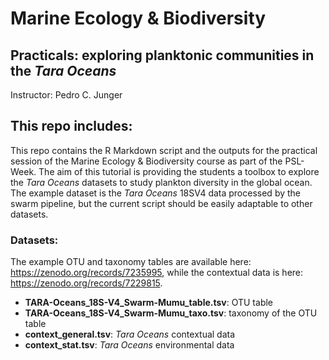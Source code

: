 # Marine Ecology & Biodiversity

## Practicals: exploring planktonic communities in the *Tara Oceans*
Instructor: Pedro C. Junger

## This repo includes:
This repo contains the R Markdown script and the outputs for the practical session of the Marine Ecology & Biodiversity course as part of the PSL-Week. The aim of this tutorial is providing the students a toolbox to explore the *Tara Oceans* datasets to study plankton diversity in the global ocean. The example dataset is the *Tara Oceans* 18SV4 data processed by the swarm pipeline, but the current script should be easily adaptable to other datasets.

### Datasets:
The example OTU and taxonomy tables are available here: <https://zenodo.org/records/7235995>, while the contextual data is here: <https://zenodo.org/records/7229815>.

  * **TARA-Oceans_18S-V4_Swarm-Mumu_table.tsv**: OTU table
  * **TARA-Oceans_18S-V4_Swarm-Mumu_taxo.tsv**: taxonomy of the OTU table
  * **context_general.tsv**: *Tara Oceans* contextual data
  * **context_stat.tsv**: *Tara Oceans* environmental data
